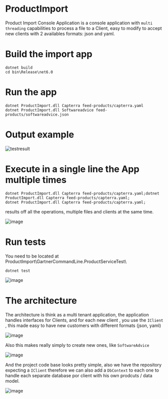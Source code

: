 # ProductImport
 Product Import Console Application is a console application with `multi threading` capabilities to process a file to a Client, easy to modify to accept new clients with 2 availables formats: json and yaml.

# Build the import app

```console
dotnet build
cd bin\Release\net6.0
```

# Run the app

```console
dotnet ProductImport.dll Capterra feed-products/capterra.yaml
dotnet ProductImport.dll Softwareadvice feed-products/softwareadvice.json
```

# Output example

![testresult](https://user-images.githubusercontent.com/4528130/157536880-a8d084ed-e2f6-4996-958e-e815bfcbaedd.png)

# Execute in a single line the App multiple times

```console
dotnet ProductImport.dll Capterra feed-products/capterra.yaml;dotnet ProductImport.dll Capterra feed-products/capterra.yaml;
dotnet ProductImport.dll Capterra feed-products/capterra.yaml;
```
results off all the operations, multiple files and clients at the same time.

![image](https://user-images.githubusercontent.com/4528130/157554609-fa959860-a5c3-4929-af1f-c838cdc58f82.png)

# Run tests

You need to be located at ProductImport\GartnerCommandLine.ProductServiceTest\

```console
dotnet test
```

![image](https://user-images.githubusercontent.com/4528130/157537214-5352e998-ac8e-4def-9a32-37b121b4db59.png)



# The architecture

The architecture is think as a multi tenant application, the application handles interfaces for Clients, and for each new client , you use the `IClient` , this made easy to have new customers with different formats (json, yaml)

![image](https://user-images.githubusercontent.com/4528130/157541496-153eee95-3e63-42df-b386-ec63fa0c26ec.png)


Also this makes really simply to create new ones, like `SoftwareAdvice` 

![image](https://user-images.githubusercontent.com/4528130/157541770-ba5e5de2-914a-4897-9560-ea325f0c8b9a.png)


And the project code base looks pretty simple, also we have the repository expecting a `IClient` therefore we can also add a `DbContext` to each one to handle each separate database por client with his own prodcuts / data model.

![image](https://user-images.githubusercontent.com/4528130/157542196-8d620f84-f889-4489-b0c0-c07ef3164e83.png)




